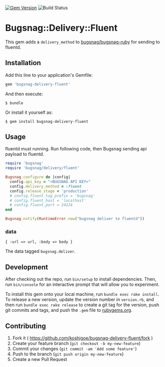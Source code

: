 [![Gem Version](https://badge.fury.io/rb/bugsnag-delivery-fluent.svg)](http://badge.fury.io/rb/bugsnag-delivery-fluent)
![Build Status](https://circleci.com/gh/koshigoe/bugsnag-delivery-fluent.svg?style=shield)

# Bugsnag::Delivery::Fluent

This gem adds a `delivery_method` to [bugsnag/bugsnag-ruby](https://github.com/bugsnag/bugsnag-ruby) for sending to fluentd.

## Installation

Add this line to your application's Gemfile:

```ruby
gem 'bugsnag-delivery-fluent'
```

And then execute:

    $ bundle

Or install it yourself as:

    $ gem install bugsnag-delivery-fluent

## Usage

fluentd must running. Run following code, then Bugsnag sending api payload to fluentd.

```ruby
require 'bugsnag'
require 'bugsnag/delivery/fluent'

Bugsnag.configure do |config|
  config.api_key = "<BUGSNAG API KEY>"
  config.delivery_method = :fluent
  config.release_stage = 'production'
  # config.fluent_tag_prefix = 'bugsnag'
  # config.fluent_host = 'localhost'
  # config.fluent_port = 24224
end

Bugsnag.notify(RuntimeError.new("bugsnag deliver to fluentd"))
```

### data

```
{ :url => url, :body => body }
```

The data tagged `bugsnag.deliver`.

## Development

After checking out the repo, run `bin/setup` to install dependencies. Then, run `bin/console` for an interactive prompt that will allow you to experiment.

To install this gem onto your local machine, run `bundle exec rake install`. To release a new version, update the version number in `version.rb`, and then run `bundle exec rake release` to create a git tag for the version, push git commits and tags, and push the `.gem` file to [rubygems.org](https://rubygems.org).

## Contributing

1. Fork it ( https://github.com/koshigoe/bugsnag-delivery-fluent/fork )
2. Create your feature branch (`git checkout -b my-new-feature`)
3. Commit your changes (`git commit -am 'Add some feature'`)
4. Push to the branch (`git push origin my-new-feature`)
5. Create a new Pull Request
